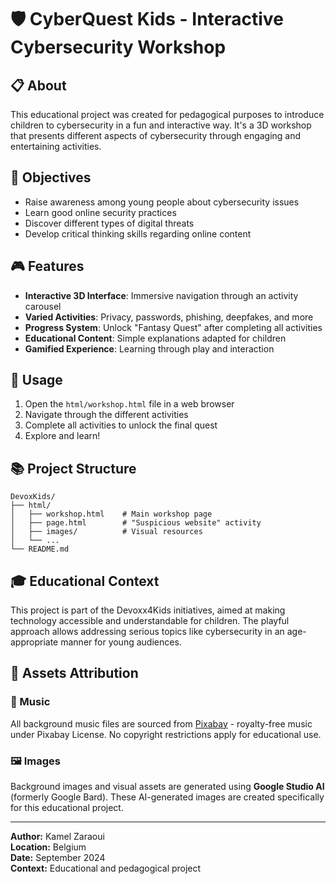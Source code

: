 # 🛡️ CyberQuest Kids - Interactive Cybersecurity Workshop

## 📋 About

This educational project was created for pedagogical purposes to introduce children to cybersecurity in a fun and interactive way. It's a 3D workshop that presents different aspects of cybersecurity through engaging and entertaining activities.

## 🎯 Objectives

- Raise awareness among young people about cybersecurity issues
- Learn good online security practices
- Discover different types of digital threats
- Develop critical thinking skills regarding online content

## 🎮 Features

- **Interactive 3D Interface**: Immersive navigation through an activity carousel
- **Varied Activities**: Privacy, passwords, phishing, deepfakes, and more
- **Progress System**: Unlock "Fantasy Quest" after completing all activities
- **Educational Content**: Simple explanations adapted for children
- **Gamified Experience**: Learning through play and interaction

## 🚀 Usage

1. Open the `html/workshop.html` file in a web browser
2. Navigate through the different activities
3. Complete all activities to unlock the final quest
4. Explore and learn!

## 📚 Project Structure

```
DevoxKids/
├── html/
│   ├── workshop.html    # Main workshop page
│   ├── page.html        # "Suspicious website" activity
│   ├── images/          # Visual resources
│   └── ...
└── README.md
```

## 🎓 Educational Context

This project is part of the Devoxx4Kids initiatives, aimed at making technology accessible and understandable for children. The playful approach allows addressing serious topics like cybersecurity in an age-appropriate manner for young audiences.

## 🎨 Assets Attribution

### 🎵 Music
All background music files are sourced from [Pixabay](https://pixabay.com/) - royalty-free music under Pixabay License. No copyright restrictions apply for educational use.

### 🖼️ Images
Background images and visual assets are generated using **Google Studio AI** (formerly Google Bard). These AI-generated images are created specifically for this educational project.

---

**Author:** Kamel Zaraoui  
**Location:** Belgium  
**Date:** September 2024  
**Context:** Educational and pedagogical project